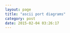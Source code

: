 ```yaml
---
layout: page
title: "ascii port diagrams"
category: post
date: 2015-02-04 03:26:17
---
```



```ascii-diagram
```


```ascii-diagram
```



```ascii-diagram
```

